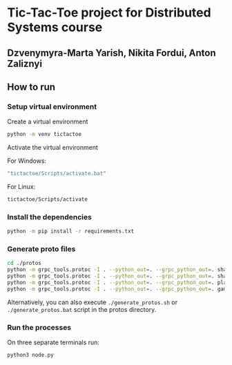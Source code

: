 # Tic-Tac-Toe project for Distributed Systems course

## Dzvenymyra-Marta Yarish, Nikita Fordui, Anton Zaliznyi

## How to run

### Setup virtual environment

Create a virtual environment

```bash
python -m venv tictactoe
```

Activate the virtual environment

For Windows:

```bash
"tictactoe/Scripts/activate.bat"
```

For Linux:

```bash
tictactoe/Scripts/activate
```

### Install the dependencies

```bash
python -m pip install -r requirements.txt
```

### Generate proto files

```bash
cd ./protos
python -m grpc_tools.protoc -I . --python_out=. --grpc_python_out=. share_id.proto
python -m grpc_tools.protoc -I . --python_out=. --grpc_python_out=. share_leader_id.proto
python -m grpc_tools.protoc -I . --python_out=. --grpc_python_out=. player.proto
python -m grpc_tools.protoc -I . --python_out=. --grpc_python_out=. gamemaster.proto
```

Alternatively, you can also execute `./generate_protos.sh` or `./generate_protos.bat` 
script in the protos directory.

### Run the processes 

On three separate terminals run:

```bash
python3 node.py
```
